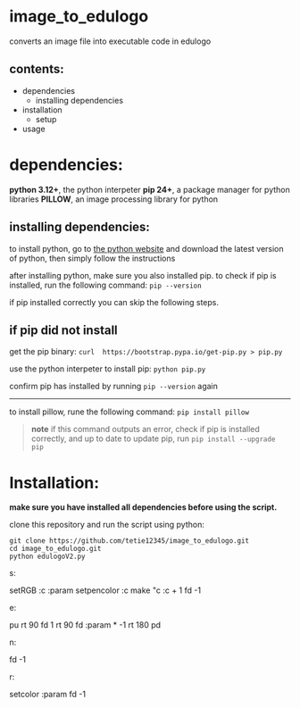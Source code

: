 # image_to_edulogo
converts an image file into executable code in edulogo

contents:
-
- dependencies
    - installing dependencies
- installation
    - setup
- usage


# dependencies:
**python 3.12+**, the python interpeter
**pip 24+**, a package manager for python libraries
**PILLOW**, an image processing library for python

## installing dependencies:
to install python, go to [the python website](https://www.python.org) and download the latest version of python, then simply follow the instructions

after installing python, make sure you also installed pip. to check if pip is installed, run the following command:
`pip --version`

if pip installed correctly you can skip the following steps.

if pip did not install
-
get the pip binary:
`curl  https://bootstrap.pypa.io/get-pip.py > pip.py`

use the python interpeter to install pip:
`python pip.py`

confirm pip has installed by running `pip --version` again

---

to install pillow, rune the following command:
`pip install pillow`

> **note** if this command outputs an error, check if pip is installed correctly, and up to date
> to update pip, run `pip install --upgrade pip`

# Installation:
**make sure you have installed all dependencies before using the script.**

clone this repository and run the script using python:
```
git clone https://github.com/tetie12345/image_to_edulogo.git
cd image_to_edulogo.git
python edulogoV2.py
```





s:

setRGB :c :param
setpencolor :c
make "c :c + 1
fd -1

e:

pu
rt 90
fd 1
rt 90
fd :param * -1
rt 180
pd

n:

fd -1

r:

setcolor :param
fd -1
